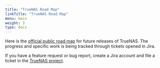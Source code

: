 ```yaml
---
title: "TrueNAS Road Map"
linkTitle: "TrueNAS Road Map"
menu: main
weight: 3
type: docs
---
```


Here is the [official public road map](https://jira.ixsystems.com/secure/Dashboard.jspa)
for future releases of TrueNAS. The progress and specific work is being tracked
through tickets opened in Jira.

If you have a feature request or bug report, create a Jira account and file a
ticket in the
[TrueNAS project](https://jira.ixsystems.com/projects/NAS "TrueNAS Jira Project").
